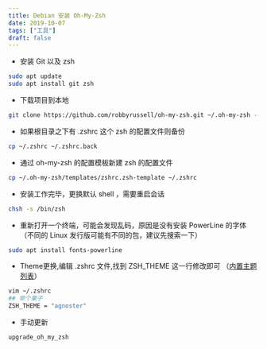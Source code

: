 ```yaml
---
title: Debian 安装 Oh-My-Zsh
date: 2019-10-07
tags: ["工具"]
draft: false
---
```


* 安装 Git 以及 zsh

```bash
sudo apt update
sudo apt install git zsh
```

<!--more-->

* 下载项目到本地

```bash
git clone https://github.com/robbyrussell/oh-my-zsh.git ~/.oh-my-zsh --depth 1
```

* 如果根目录之下有 .zshrc 这个 zsh 的配置文件则备份

```bash
cp ~/.zshrc ~/.zshrc.back
```

* 通过 oh-my-zsh 的配置模板新建 zsh 的配置文件

```bash
cp ~/.oh-my-zsh/templates/zshrc.zsh-template ~/.zshrc
```

* 安装工作完毕，更换默认 shell ，需要重启会话

```bash
chsh -s /bin/zsh
```

* 重新打开一个终端，可能会发现乱码，原因是没有安装 PowerLine 的字体（不同的 Linux 发行版可能有不同的包，建议先搜索一下）

```bash
sudo apt install fonts-powerline
```

* Theme更换,编辑 .zshrc 文件,找到 ZSH_THEME 这一行修改即可 （[内置主题列表](https://github.com/robbyrussell/oh-my-zsh/wiki/Themes)）

```bash
vim ~/.zshrc
## 举个栗子
ZSH_THEME = "agnoster"
```

* 手动更新

```bash
upgrade_oh_my_zsh
```